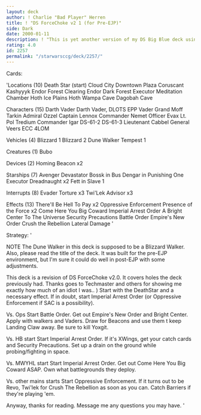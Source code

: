 ```yaml
---
layout: deck
author: ! Charlie "Bad Player" Herren
title: ! "DS ForceChoke v2 1 (for Pre-EJP)"
side: Dark
date: 2000-01-11
description: ! "This is yet another version of my DS Big Blue deck using lots of 2/0 locations."
rating: 4.0
id: 2257
permalink: "/starwarsccg/deck/2257/"
---
```

Cards: 

'Locations (10)
Death Star (start)
Cloud City Downtown Plaza
Coruscant
Kashyyyk
Endor Forest Clearing
Endor Dark Forest
Executor Meditation Chamber
Hoth Ice Plains
Hoth Wampa Cave
Dagobah Cave

Characters (15)
Darth Vader
Darth Vader, DLOTS
EPP Vader
Grand Moff Tarkin
Admiral Ozzel
Captain Lennox
Commander Nemet
Officer Evax
Lt. Pol Tredium
Commander Igar
DS-61-2
DS-61-3
Lieutenant Cabbel
General Veers
ECC 4LOM

Vehicles (4)
Blizzard 1
Blizzard 2
Dune Walker
Tempest 1

Creatures (1)
Bubo

Devices (2)
Homing Beacon x2

Starships (7)
Avenger
Devastator
Bossk in Bus
Dengar in Punishing One
Executor
Dreadnaught x2
Fett in Slave 1

Interrupts (8)
Evader
Torture x3
Twi'Lek Advisor x3

Effects (13)
There'll Be Hell To Pay x2
Oppressive Enforcement
Presence of the Force x2
Come Here You Big Coward
Imperial Arrest Order
A Bright Center To The Universe
Security Precautions
Battle Order
Empire's New Order
Crush the Rebellion
Lateral Damage	'

Strategy: '

NOTE The Dune Walker in this deck is supposed to be a Blizzard Walker. Also, please read the title of the deck. It was built for the pre-EJP environment, but I'm sure it could do well in post-EJP with some adjustments.

This deck is a revision of DS ForceChoke v2.0. It covers holes the deck previously had. Thanks goes to Techmaster and others for showing me exactly how much of an idiot I was.. )
Start with the DeathStar and a necessary effect. If in doubt, start Imperial Arrest Order (or Oppressive Enforcement if SAC is a possibility).

Vs. Ops
Start Battle Order. Get out Empire's New Order and Bright Center. Apply with walkers and Vaders. Draw for Beacons and use them t keep Landing Claw away. Be sure to kill Yoxgit.

Vs. HB start
Start Imperial Arrest Order. If it's XWings, get your catch cards and Security Precautions. Set up a drain on the ground while probing/fighting in space.

Vs. MWYHL start
Start Imperial Arrest Order. Get out Come Here You Big Coward ASAP. Own what battlegrounds they deploy.

Vs. other mains starts
Start Oppressive Enforcement. If it turns out to be Revo, Twi'lek for Crush The Rebellion as soon as you can. Catch Barriers if they're playing 'em.

Anyway, thanks for reading. Message me any questions you may have.    '

